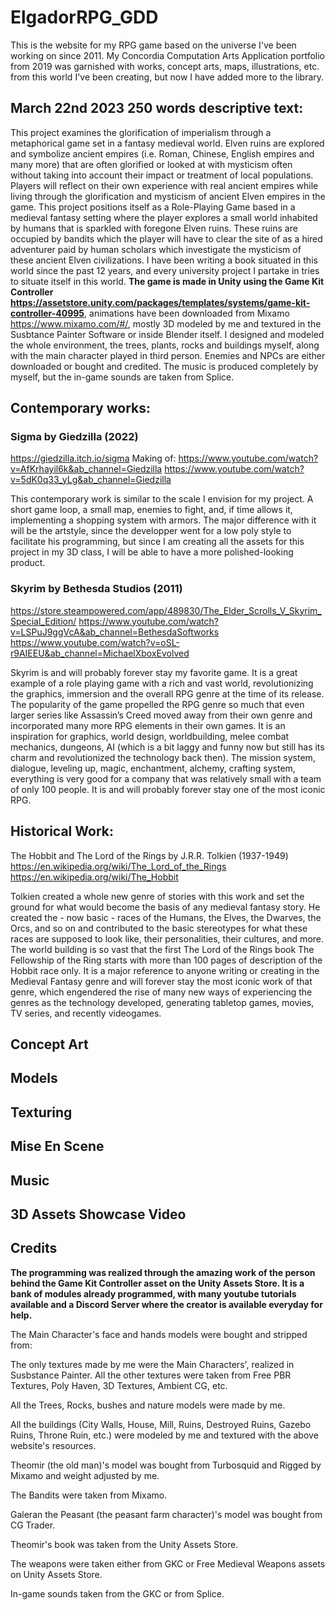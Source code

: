 # ElgadorRPG_GDD
This is the website for my RPG game based on the universe I've been working on since 2011. My Concordia Computation Arts Application portfolio from 2019 was garnished with works, concept arts, maps, illustrations, etc. from this world I've been creating, but now I have added more to the library.  

## March 22nd 2023 250 words descriptive text:

This project examines the glorification of imperialism through a metaphorical game set in a fantasy medieval world. Elven ruins are explored and symbolize ancient empires (i.e. Roman, Chinese, English empires and many more) that are often glorified or looked at with mysticism often without taking into account their impact or treatment of local populations. Players will reflect on their own experience with real ancient empires while living through the glorification and mysticism of ancient Elven empires in the game.
This project positions itself as a Role-Playing Game based in a medieval fantasy setting where the player explores a small world inhabited by humans that is sparkled with foregone Elven ruins. These ruins are occupied by bandits which the player will have to clear the site of as a hired adventurer paid by human scholars which investigate the mysticism of these ancient Elven civilizations. I have been writing a book situated in this world since the past 12 years, and every university project I partake in tries to situate itself in this world.
**The game is made in Unity using the Game Kit Controller https://assetstore.unity.com/packages/templates/systems/game-kit-controller-40995**, animations have been downloaded from Mixamo https://www.mixamo.com/#/, mostly 3D modeled by me and textured in the Susbtance Painter Software or inside Blender itself.
I designed and modeled the whole environment, the trees, plants, rocks and buildings myself, along with the main character played in third person. Enemies and NPCs are either downloaded or bought and credited. The music is produced completely by myself, but the in-game sounds are taken from Splice. 


## Contemporary works: 
### Sigma by Giedzilla (2022)
https://giedzilla.itch.io/sigma 
Making of: 
https://www.youtube.com/watch?v=AfKrhayil6k&ab_channel=Giedzilla 
https://www.youtube.com/watch?v=5dK0q33_yLg&ab_channel=Giedzilla  

This contemporary work is similar to the scale I envision for my project. A short game loop, a small map, enemies to fight, and, if time allows it, implementing a shopping system with armors. The major difference with it will be the artstyle, since the developper went for a low poly style to facilitate his programming, but since I am creating all the assets for this project in my 3D class, I will be able to have a more polished-looking product. 

### Skyrim by Bethesda Studios (2011)
https://store.steampowered.com/app/489830/The_Elder_Scrolls_V_Skyrim_Special_Edition/ 
https://www.youtube.com/watch?v=LSPuJ9ggVcA&ab_channel=BethesdaSoftworks 
https://www.youtube.com/watch?v=oSL-r9AIEEU&ab_channel=MichaelXboxEvolved 

Skyrim is and will probably forever stay my favorite game. It is a great example of a role playing game with a rich and vast world, revolutionizing the graphics, immersion and the overall RPG genre at the time of its release. The popularity of the game propelled the RPG genre so much that even larger series like Assassin’s Creed moved away from their own genre and incorporated many more RPG elements in their own games. It is an inspiration for graphics, world design, worldbuilding, melee combat mechanics, dungeons, AI (which is a bit laggy and funny now but still has its charm and revolutionized the technology back then). The mission system, dialogue, leveling up, magic, enchantment, alchemy, crafting system, everything is very good for a company that was relatively small with a team of only 100 people. It is and will probably forever stay one of the most iconic RPG. 

## Historical Work: 
The Hobbit and The Lord of the Rings by J.R.R. Tolkien (1937-1949)
https://en.wikipedia.org/wiki/The_Lord_of_the_Rings 
https://en.wikipedia.org/wiki/The_Hobbit 

Tolkien created a whole new genre of stories with this work and set the ground for what would become the basis of any medieval fantasy story. He created the - now basic - races of the Humans, the Elves, the Dwarves, the Orcs, and so on and contributed to the basic stereotypes for what these races are supposed to look like, their personalities, their cultures, and more. The world building is so vast that the first The Lord of the Rings book The Fellowship of the Ring starts with more than 100 pages of description of the Hobbit race only. It is a major reference to anyone writing or creating in the Medieval Fantasy genre and will forever stay the most iconic work of that genre, which engendered the rise of many new ways of experiencing the genres as the technology developed, generating tabletop games, movies, TV series, and recently videogames. 

## Concept Art 

## Models 

## Texturing 

## Mise En Scene 

## Music 

## 3D Assets Showcase Video 

## Credits 

**The programming was realized through the amazing work of the person behind the Game Kit Controller asset on the Unity Assets Store. It is a bank of modules already programmed, with many youtube tutorials available and a Discord Server where the creator is available everyday for help.**

The Main Character's face and hands models were bought and stripped from: 

The only textures made by me were the Main Characters', realized in Susbstance Painter. All the other textures were taken from Free PBR Textures, Poly Haven, 3D Textures, Ambient CG, etc. 

All the Trees, Rocks, bushes and nature models were made by me. 

All the buildings (City Walls, House, Mill, Ruins, Destroyed Ruins, Gazebo Ruins, Throne Ruin, etc.) were modeled by me and textured with the above website's resources. 

Theomir (the old man)'s model was bought from Turbosquid and Rigged by Mixamo and weight adjusted by me. 

The Bandits were taken from Mixamo. 

Galeran the Peasant (the peasant farm character)'s model was bought from CG Trader. 

Theomir's book was taken from the Unity Assets Store. 

The weapons were taken either from GKC or Free Medieval Weapons assets on Unity Assets Store.

In-game sounds taken from the GKC or from Splice.
